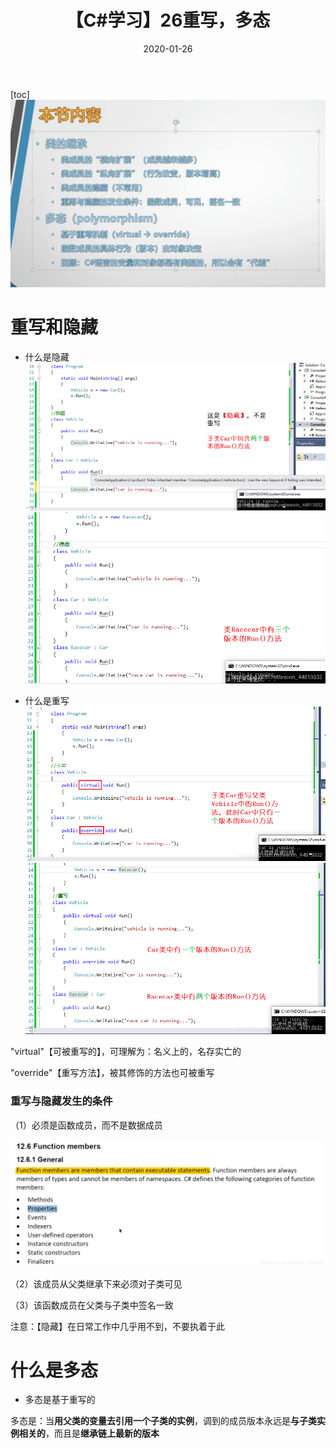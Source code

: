 ﻿---
layout: post
title: 【C#学习】26重写，多态
category: Csharp
date: 2020-01-26
---

[toc]
![](https://raw.githubusercontent.com/QinyuGuo-Pot/blog-img/main/20240402191343.png)
# 重写和隐藏
 - 什么是隐藏
![](https://raw.githubusercontent.com/QinyuGuo-Pot/blog-img/main/20240402191402.png)
![](https://raw.githubusercontent.com/QinyuGuo-Pot/blog-img/main/20240402191410.png)

- 什么是重写
![](https://raw.githubusercontent.com/QinyuGuo-Pot/blog-img/main/20240402191437.png)
![](https://raw.githubusercontent.com/QinyuGuo-Pot/blog-img/main/20240402191449.png)

"virtual"【可被重写的】，可理解为：名义上的，名存实亡的

"override"【重写方法】，被其修饰的方法也可被重写

### 重写与隐藏发生的条件
（1）必须是函数成员，而不是数据成员

![](https://raw.githubusercontent.com/QinyuGuo-Pot/blog-img/main/20240402191505.png)

（2）该成员从父类继承下来必须对子类可见

（3）该函数成员在父类与子类中签名一致

注意：【隐藏】在日常工作中几乎用不到，不要执着于此

# 什么是多态
 - 多态是基于重写的

多态是：当**用父类的变量去引用一个子类的实例**，调到的成员版本永远是**与子类实例相关的**，而且是**继承链上最新的版本**
